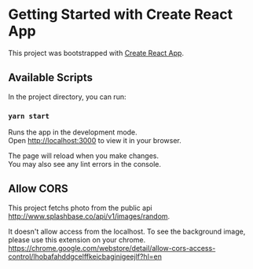 # Getting Started with Create React App

This project was bootstrapped with [Create React App](https://github.com/facebook/create-react-app).

## Available Scripts

In the project directory, you can run:

### `yarn start`

Runs the app in the development mode.\
Open [http://localhost:3000](http://localhost:3000) to view it in your browser.

The page will reload when you make changes.\
You may also see any lint errors in the console.

## Allow CORS

This project fetchs photo from the public api http://www.splashbase.co/api/v1/images/random.

It doesn't allow access from the localhost. To see the background image, please use this extension on your chrome.
https://chrome.google.com/webstore/detail/allow-cors-access-control/lhobafahddgcelffkeicbaginigeejlf?hl=en
